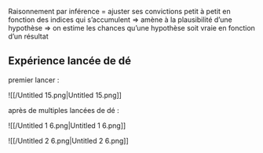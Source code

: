 Raisonnement par inférence = ajuster ses convictions petit à petit en fonction des indices qui s’accumulent ⇒ amène à la plausibilité d’une hypothèse ⇒ on estime les chances qu’une hypothèse soit vraie en fonction d’un résultat

## Expérience lancée de dé

premier lancer :

![[/Untitled 15.png|Untitled 15.png]]

après de multiples lancées de dé :

![[/Untitled 1 6.png|Untitled 1 6.png]]

![[/Untitled 2 6.png|Untitled 2 6.png]]